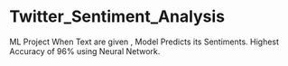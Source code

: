 # Twitter_Sentiment_Analysis
ML Project 
When Text are given , Model Predicts its Sentiments.
Highest Accuracy of 96% using Neural Network.
